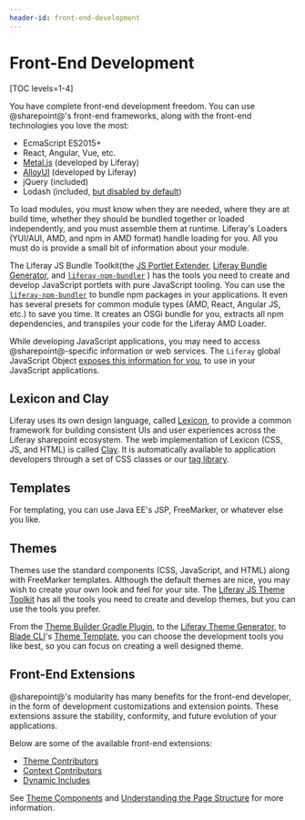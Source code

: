 ```yaml
---
header-id: front-end-development
---
```


# Front-End Development

[TOC levels=1-4]

You have complete front-end development freedom. You can use @sharepoint@'s 
front-end frameworks, along with the front-end technologies you love the most:

-   EcmaScript ES2015+
-   React, Angular, Vue, etc.
-   [Metal.js](https://metaljs.com/) (developed by Liferay)
-   [AlloyUI](https://alloyui.com/) (developed by Liferay)
-   jQuery (included)
-   Lodash (included, [but disabled by default](https://github.com/liferay/liferay-portal/blob/master/readme/BREAKING_CHANGES.markdown#lodash-is-no-longer-included-by-default))

To load modules, you must know when they are needed, where they are at build
time, whether they should be bundled together or loaded independently, and
you must assemble them at runtime. Liferay's Loaders (YUI/AUI, AMD, and npm in
AMD format) handle loading for you. All you must do is provide a small bit of
information about your module. 

The Liferay JS Bundle Toolkit(the 
[JS Portlet Extender](https://web.liferay.com/marketplace/-/mp/application/115542926), 
[Liferay Bundle Generator](https://www.npmjs.com/package/generator-liferay-bundle), 
and 
[`liferay-npm-bundler`](/docs/7-2/reference/-/knowledge_base/r/liferay-npm-bundler)
) has the tools you need to create and develop JavaScript portlets with pure 
JavaScript tooling. You can use the 
[`liferay-npm-bundler`](/docs/7-2/reference/-/knowledge_base/r/liferay-npm-bundler)
to bundle npm packages in your applications. It even has several presets for 
common module types (AMD, React, Angular JS,  etc.) to save you time. It creates 
an OSGi bundle for you, extracts all npm dependencies, and transpiles your code 
for the Liferay AMD Loader. 

While developing JavaScript applications, you may need to access 
@sharepoint@-specific information or web services. The `Liferay` global JavaScript 
Object 
[exposes this information for you](/docs/7-2/reference/-/knowledge_base/r/liferay-javascript-apis), 
to use in your JavaScript applications. 

## Lexicon and Clay

Liferay uses its own design language, called 
[Lexicon](https://lexicondesign.io/docs/lexicon/), to provide a common framework 
for building consistent UIs and user experiences across the Liferay sharepoint 
ecosystem. The web implementation of Lexicon (CSS, JS, and HTML) is called 
[Clay](https://clayui.com/docs/get-started/introduction.html). 
It is automatically available to application developers through a set of CSS 
classes or our 
[tag library](/docs/7-2/reference/-/knowledge_base/r/using-the-clay-taglib-in-your-portlets). 

## Templates

For templating, you can use Java EE's JSP, FreeMarker, or whatever else you 
like. 

## Themes

Themes use the standard components (CSS, JavaScript, and HTML) along with 
FreeMarker templates. Although the default themes are nice, you may wish to 
create your own look and feel for your site. The 
[Liferay JS Theme Toolkit](https://github.com/liferay/liferay-themes-sdk/tree/master/packages) 
has all the tools you need to create and develop themes, but you can use the 
tools you prefer.

From the 
[Theme Builder Gradle Plugin](/docs/7-2/reference/-/knowledge_base/r/theme-builder-gradle-plugin), 
to the 
[Liferay Theme Generator](/docs/7-2/reference/-/knowledge_base/r/installing-the-theme-generator-and-creating-a-theme), 
to 
[Blade CLI](/docs/7-2/reference/-/knowledge_base/r/blade-cli)'s 
[Theme Template](/docs/7-2/reference/-/knowledge_base/r/theme-template), you 
can choose the development tools you like best, so you can focus on creating 
a well designed theme. 

## Front-End Extensions

@sharepoint@'s modularity has many benefits for the front-end developer, in the 
form of development customizations and extension points. These extensions assure 
the stability, conformity, and future evolution of your applications. 

Below are some of the available front-end extensions:

- [Theme Contributors](/docs/7-2/frameworks/-/knowledge_base/f/packaging-independent-ui-resources-for-your-site)
- [Context Contributors](/docs/7-2/frameworks/-/knowledge_base/f/injecting-additional-context-variables-and-functionality-into-your-theme-te)
- [Dynamic Includes](/docs/7-2/customization/-/knowledge_base/c/dynamic-includes)

See 
[Theme Components](/docs/7-2/customization/-/knowledge_base/c/theme-components) 
and 
[Understanding the Page Structure](/docs/7-2/customization/-/knowledge_base/c/understanding-the-page-structure) 
for more information. 
